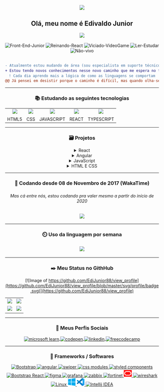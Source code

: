 <div align="center">
  
<img src="https://p0.piqsels.com/preview/920/519/697/abstract-php-c-analytics.jpg" width="50%">

<p align="center">
  <h2>Olá, meu nome é Edivaldo Junior</h2> 
  <img src="https://i.imgur.com/uzszOEy.gif" width="60px"> 
</p>
  
<img alt="Front-End-Junior" src="https://img.shields.io/badge/FRONT--END-Junior-brightgreen">
<img alt="Reinando-React" src="https://img.shields.io/badge/REINANDO-React-blue">
<img alt="Viciado-VideoGame" src="https://img.shields.io/badge/Sou%20Muito%20Viciado-Video--Game-red">
<img alt="Ler-Estudar" src="https://img.shields.io/badge/Adoro%20ler%20e%20estudar-Ci%C3%AAncias-yellowgreen">
<img alt="Não-vivo" src="https://img.shields.io/badge/N%C3%A3o%20vivo%20sem-Tecnologia-green">

<br>  
<br>
 
  ```diff
- Atualmente estou mudando de área (sou especialista em suporte técnico, infraestrutura e monitoramento)
+ Estou tendo novos conhecimentos nesse novo caminho que me espera no front-end
! Cada dia aprendo mais a lógica de como as linguagens se comportam
@@ Já pensei em desistir porque o caminho é difícil, mas quando olha-se para trás a satisfação é bem maior @@  
```

<hr> 
  
<h3>📚 Estudando as seguintes tecnologias</h3>

<table>
  <tr>
    <td align="center">
      <img src="https://www.vectorlogo.zone/logos/w3_html5/w3_html5-icon.svg">
    </td>
    <td align="center">
      <img src="https://www.vectorlogo.zone/logos/w3_css/w3_css-icon.svg">
    </td>
    <td align="center">
      <img src="https://www.vectorlogo.zone/logos/javascript/javascript-icon.svg">
    </td>
    <td align="center">
      <img src="https://www.vectorlogo.zone/logos/reactjs/reactjs-icon.svg"
    </td>
     <td align="center">
      <img src="https://www.vectorlogo.zone/logos/typescriptlang/typescriptlang-icon.svg">
    </td>
  </tr>

  <tr>
    <td align="center">
      HTML5
    </td>
    <td align="center">
      CSS
    </td>
    <td align="center">
      JAVASCRIPT
    </td>
    <td align="center">
      REACT
    </td>
     <td align="center">
      TYPESCRIPT
    </td>
  </tr>
</table>

<hr>

<h3>🗃️ Projetos</h3>

<details>
  <summary>React</summary> <br>
  <strong>Ninja List</strong> - https://hackathon-ninjalist.netlify.app/ <br>
  <strong>hashtag finder</strong> - https://projeto-hashtagfinder.netlify.app/ <br>
  <strong>App Envio de Dinheiro</strong> - https://edijunior88.github.io/NewTab_Academy_Projeto_Individual_React/ <br>
  <strong>AluraTube</strong> - https://aluratube-imersao-dev.vercel.app/ <br>
</details>

<details>
  <summary>Angular</summary> <br>
  <strong>Todo List (Lista de Tarefas)</strong> - https://edijunior88.github.io/Balta.io_Comecando_com_Angular/ <br>
</details>

<details>
  <summary>JavaScript</summary> <br>
  <strong>Portfólio</strong> - https://edijunior88.github.io/Portifolio/ <br>
  <strong>Controle Financeiro</strong> - https://edijunior88.github.io/NewTab_Academy_Projeto_Individual_JavaScript/ <br>
  <strong>Lista de Cadastro</strong> - https://edijunior88.github.io/NewTab_Academy_Projeto_Guiado_JavaScript/ <br>
  <strong>MusicDot</strong> - https://edijunior88.github.io/Caelum_HTML_CSS_JavaScript/ <br>
  <strong>Consumo de kW/h</strong> - https://edijunior88.github.io/Projeto_Verificar_KWh/ <br>
  <strong>Imersão DEV ALURA</strong> - https://edijunior88.github.io/Imersao_Dev_Alura/ <br>
</details>

<details>
  <summary>HTML E CSS</summary> <br>
  <strong>Web Design Responsivo</strong> - https://edijunior88.github.io/FreeCodeCamp_Projetos_do_Design_Responsivo/ <br>
</details>

<hr>
<h3>📅 Codando desde 08 de Novembro de 2017 (WakaTime)<h3>
<h6>Mas cá entre nós, estou codando pra valer mesmo a partir do início de 2020</h6>

<img src="https://wakatime.com/badge/user/e7b8ca2e-291c-4eca-846b-95eced7beff1.svg" />

<hr>
 
<h3>⏲️ Uso da linguagem por semana<h3>
<figure>
<a href="https://wakatime.com"><img src="https://wakatime.com/share/@EdiJunior/d39b8024-59c9-4b8d-8c43-551f5e2565d6.png" width="400px" height="auto" /></a>
</figure>

<hr>
  
<h3>✒️ Meu Status no GithHub</h3>
 
[![Image of https://github.com/EdiJunior88/view_profile](https://github.com/EdiJunior88/view_profile/blob/master/svg/profile/badge.svg)](https://github.com/EdiJunior88/view_profile)

<table>
<tr>
<td>
<img src="https://github-readme-stats.vercel.app/api?username=edijunior88&show_icons=true&locale=pt-br&layout=default&theme=yeblu&">
</td>
<td>
<img src="http://github-readme-streak-stats.herokuapp.com?user=edijunior88&theme=github-dark&date_format=M%20j%5B%2C%20Y%5D">
</td>
</tr>
 
<tr align="center">
<td>
<img src="https://github-readme-stats.vercel.app/api/top-langs/?username=edijunior88&show_icons=true&locale=pt-br&layout=default&theme=jolly&langs_count=8">
</td>
<td>
<img src="https://github-trophies.vercel.app/?username=EdiJunior88&theme=juicyfresh&column=3&margin-w=15&margin-h=15">
</td>
</tr>
</table>

<hr>
  
<h3>📩 Meus Perfis Sociais</h3>
<p>
<a href="https://learn.microsoft.com/pt-br/users/edijunior-5626/" target="_blank">
<img align="center" src="https://cdn.jsdelivr.net/npm/simple-icons@3.13.0/icons/microsoft.svg" alt="microsoft learn" width="4.5%">
</a>  
  
<a href="https://codepen.io/edijunior88" target="_blank">
<img align="center" src="https://cdn.jsdelivr.net/npm/simple-icons@3.0.1/icons/codepen.svg" alt="codepen" width="4.5%">
</a>

<a href="https://www.linkedin.com/in/edivaldo-junior/" target="_blank">
<img align="center" src="https://cdn.jsdelivr.net/npm/simple-icons@3.0.1/icons/linkedin.svg" alt="linkedin" width="4.5%">
</a>

<a href="https://www.freecodecamp.org/portuguese/edijunior88" target="_blank">
<img align="center" src="https://cdn.jsdelivr.net/npm/simple-icons@3.13.0/icons/freecodecamp.svg" alt="freecodecamp"width="6.5%">
</a>
</p>

<hr>
  
<h3>💾 Frameworks / Softwares</h3>

<p> 
<a href="https://getbootstrap.com/" target="_blank"> 
<img src="https://www.vectorlogo.zone/logos/getbootstrap/getbootstrap-icon.svg" title="Bootstrap" width="5%"> 
</a>  
  
<a href="https://angular.io" target="_blank"> 
<img src="https://www.vectorlogo.zone/logos/angular/angular-icon.svg" title="angular" width="5%"> 
</a>  

<a href="https://swiperjs.com" target="_blank"> 
<img src="https://raw.githubusercontent.com/wappalyzer/wappalyzer/803d8b3eae44c0f5738a94b383ac512a759d4c65/src/drivers/webextension/images/icons/swiper.svg" title="swiper" width="5%"> 
</a>
  
<a href="https://github.com/css-modules/css-modules" target="_blank"> 
<img src="https://raw.githubusercontent.com/css-modules/logos/master/css-modules-logo.png" title="css modules" width="5.5%"> 
</a>

<a href="https://styled-components.com/" target="_blank"> 
<img src="https://cdn.worldvectorlogo.com/logos/styled-components-1.svg" title="styled components" width="5%"> 
</a>
  
<a href="https://react-bootstrap.github.io/" target="_blank"> 
<img src="https://avatars.githubusercontent.com/u/6853419?s=200&v=4" title="Bootstrap React" width="5%"> 
</a>

<a href="https://www.figma.com/" target="_blank"> 
<img src="https://www.vectorlogo.zone/logos/figma/figma-icon.svg" title="figma" width="5%"> 
</a>

<a href="https://grafana.com" target="_blank"> 
<img src="https://www.vectorlogo.zone/logos/grafana/grafana-icon.svg" title="grafana" width="5%"> 
</a>  

<a href="https://www.zabbix.com/" target="_blank"> 
<img src="https://www.vectorlogo.zone/logos/zabbix/zabbix-icon.svg" title="zabbix" width="5%"> 
</a>
  
<a href="https://www.fortinet.com/" target="_blank"> 
<img src="https://raw.githubusercontent.com/simple-icons/simple-icons/4e2df6a35f61ab59c681ce872afd6a2c2fd8ed53/icons/fortinet.svg" title="fortinet" width="5%"> 
</a>  
  
<a href="https://www.oracle.com/br/index.html" target="_blank"> 
<img src="https://raw.githubusercontent.com/fizzed/font-mfizz/ccff3ec9555918c0a67ed6b5f360af5841045e3e/src/svg/oracle-alt.svg" title="oracle" width="5%"> 
</a>  
  
<a href="https://www.wireshark.org/" target="_blank"> 
<img src="https://raw.githubusercontent.com/maxogden/hexbin/90a6aae0ebb12d4ac9810f870b67100d913a18f4/vector/wireshark.svg" title="wireshark" width="4.5%"> 
</a>
  
<a href="https://www.linux.org/pages/download/" target="_blank"> 
<img src="https://www.vectorlogo.zone/logos/linux/linux-icon.svg" title="Linux" width="5%"> 
</a> 
  
<a href="https://www.microsoft.com/pt-br/windows/?r=1" target="_blank"> 
<img src="https://raw.githubusercontent.com/devicons/devicon/2ae2a900d2f041da66e950e4d48052658d850630/icons/windows8/windows8-original.svg" title="Windows" width="5%"> 
</a> 
  
<a href="https://code.visualstudio.com/" target="_blank"> 
<img src="https://raw.githubusercontent.com/devicons/devicon/2ae2a900d2f041da66e950e4d48052658d850630/icons/vscode/vscode-original.svg" title="VSCode" width="5%"> 
</a> 
  
<a href="https://www.jetbrains.com/pt-br/" target="_blank"> 
<img src="https://vectorwiki.com/images/ZgSyR__intellij-idea.svg" title="Intellij IDEA" width="5%"> 
</a> 
  
</p>
<div>
